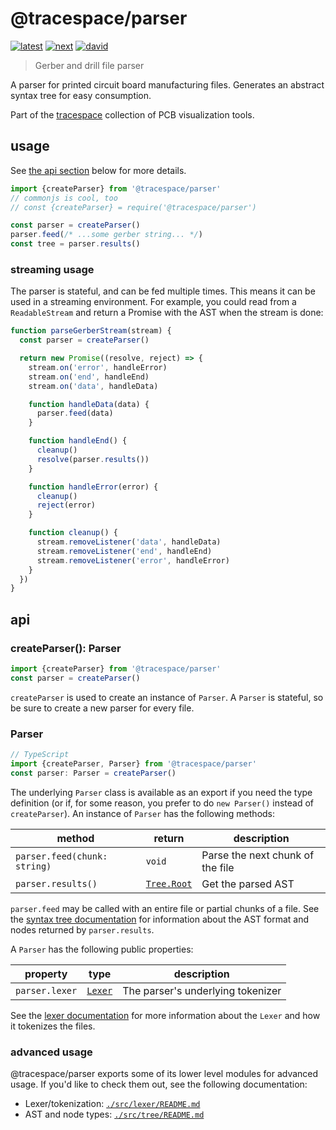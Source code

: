 # @tracespace/parser

[![latest][@tracespace/parser-latest-badge]][npm]
[![next][@tracespace/parser-next-badge]][npm-next]
[![david][@tracespace/parser-david-badge]][david]

> Gerber and drill file parser

A parser for printed circuit board manufacturing files. Generates an abstract syntax tree for easy consumption.

Part of the [tracespace][] collection of PCB visualization tools.

[tracespace]: https://github.com/tracespace/tracespace
[npm]: https://www.npmjs.com/package/@tracespace/parser
[npm-next]: https://www.npmjs.com/package/@tracespace/parser/v/next
[david]: https://david-dm.org/tracespace/tracespace?path=packages/parser
[@tracespace/parser-latest-badge]: https://flat.badgen.net/npm/v/@tracespace/parser
[@tracespace/parser-next-badge]: https://flat.badgen.net/npm/v/@tracespace/parser/next
[@tracespace/parser-david-badge]: https://flat.badgen.net/david/dep/tracespace/tracespace/packages/parser

## usage

See [the api section](#api) below for more details.

```js
import {createParser} from '@tracespace/parser'
// commonjs is cool, too
// const {createParser} = require('@tracespace/parser')

const parser = createParser()
parser.feed(/* ...some gerber string... */)
const tree = parser.results()
```

### streaming usage

The parser is stateful, and can be fed multiple times. This means it can be used in a streaming environment. For example, you could read from a `ReadableStream` and return a Promise with the AST when the stream is done:

```js
function parseGerberStream(stream) {
  const parser = createParser()

  return new Promise((resolve, reject) => {
    stream.on('error', handleError)
    stream.on('end', handleEnd)
    stream.on('data', handleData)

    function handleData(data) {
      parser.feed(data)
    }

    function handleEnd() {
      cleanup()
      resolve(parser.results())
    }

    function handleError(error) {
      cleanup()
      reject(error)
    }

    function cleanup() {
      stream.removeListener('data', handleData)
      stream.removeListener('end', handleEnd)
      stream.removeListener('error', handleError)
    }
  })
}
```

## api

### createParser(): Parser

```js
import {createParser} from '@tracespace/parser'
const parser = createParser()
```

`createParser` is used to create an instance of `Parser`. A `Parser` is stateful, so be sure to create a new parser for every file.

### Parser

```ts
// TypeScript
import {createParser, Parser} from '@tracespace/parser'
const parser: Parser = createParser()
```

The underlying `Parser` class is available as an export if you need the type definition (or if, for some reason, you prefer to do `new Parser()` instead of `createParser`). An instance of `Parser` has the following methods:

| method                       | return              | description                      |
| ---------------------------- | ------------------- | -------------------------------- |
| `parser.feed(chunk: string)` | `void`              | Parse the next chunk of the file |
| `parser.results()`           | [`Tree.Root`][root] | Get the parsed AST               |

`parser.feed` may be called with an entire file or partial chunks of a file. See the [syntax tree documentation][tree-docs] for information about the AST format and nodes returned by `parser.results`.

A `Parser` has the following public properties:

| property       | type             | description                       |
| -------------- | ---------------- | --------------------------------- |
| `parser.lexer` | [`Lexer`][lexer] | The parser's underlying tokenizer |

See the [lexer documentation][lexer-docs] for more information about the `Lexer` and how it tokenizes the files.

[tree-docs]: ./src/tree/README.md
[root]: ./src/tree/README.md#Root
[lexer-docs]: ./src/lexer/README.md
[lexer]: ./src/lexer/README.md#Lexer

### advanced usage

@tracespace/parser exports some of its lower level modules for advanced usage. If you'd like to check them out, see the following documentation:

- Lexer/tokenization: [`./src/lexer/README.md`][lexer-docs]
- AST and node types: [`./src/tree/README.md`][tree-docs]
